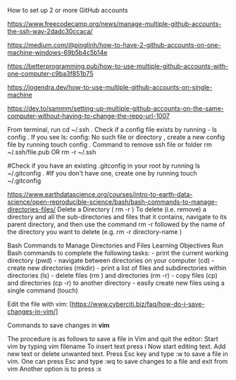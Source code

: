 How to set up 2 or more GitHub accounts

<!-- 1 Free Code Camp - mar2018 -->
https://www.freecodecamp.org/news/manage-multiple-github-accounts-the-ssh-way-2dadc30ccaca/

<!-- 2 Medium - jan2018 -->
https://medium.com/@pinglinh/how-to-have-2-github-accounts-on-one-machine-windows-69b5b4c5b14e 

<!-- 3 Medium - jun2020 -->
https://betterprogramming.pub/how-to-use-multiple-github-accounts-with-one-computer-c9ba3f851b75

<!-- 4 dev.to - jul2020 -->
https://jogendra.dev/how-to-use-multiple-github-accounts-on-single-machine

<!-- 5 BEST: dev.to - sep2020 -->
https://dev.to/sammm/setting-up-multiple-github-accounts-on-the-same-computer-without-having-to-change-the-repo-url-1007


<!-- Setting up SSH config -->
From terminal, run cd ~/.ssh .
Check if a config file exists by running - ls config . If you see ls: config: No such file or directory , create a new config file by running touch config .
Command to remove ssh file or folder
rm ~/.ssh/file.pub  OR rm -r ~/.ssh
 
<!-- Setting your user.name and user.email -->
#Check if you have an existing .gitconfig in your root by running ls ~/.gitconfig . 
#If you don't have one, create one by running touch ~/.gitconfig 



https://www.earthdatascience.org/courses/intro-to-earth-data-science/open-reproducible-science/bash/bash-commands-to-manage-directories-files/
Delete a Directory ( rm -r )
To delete (i.e. remove) a directory and all the sub-directories and files that it contains, navigate to its parent directory, and then use the command rm -r followed by the name of the directory you want to delete (e.g. rm -r directory-name )

Bash Commands to Manage Directories and Files
 Learning Objectives
    Run Bash commands to complete the following tasks:
       - print the current working directory (pwd)
       - navigate between directories on your computer (cd)
       - create new directories (mkdir)
       - print a list of files and subdirectories within directories (ls)
       - delete files (rm ) and directories (rm -r)
       - copy files (cp) and directories (cp -r) to another directory
       - easily create new files using a single command (touch)
       
       
       
       
Edit the file with vim:
[https://www.cyberciti.biz/faq/how-do-i-save-changes-in-vim/]

Commands to save changes in **vim**

The procedure is as follows to save a file in Vim and quit the editor:
    Start vim by typing vim filename
    To insert text press i
    Now start editing text. Add new text or delete unwanted text.
    Press Esc key and type :w to save a file in vim.
    One can press Esc and type :wq to save changes to a file and exit from vim
    Another option is to press :x
